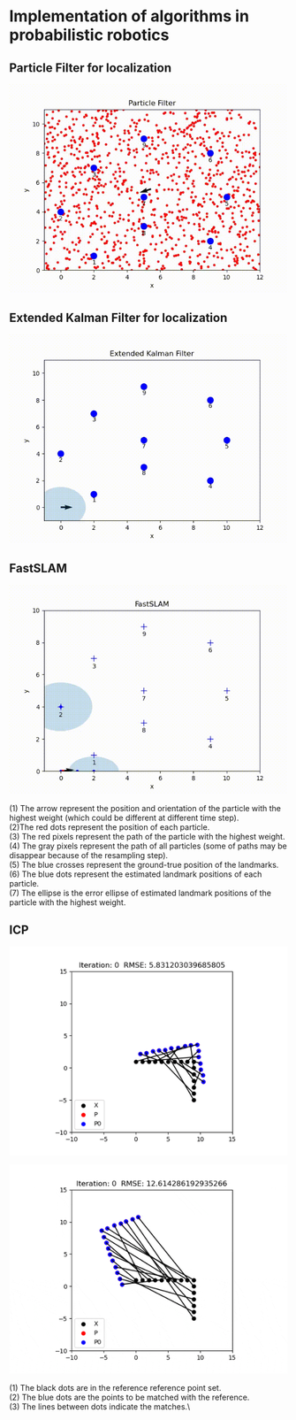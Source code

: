 # Implementation of algorithms in probabilistic robotics

## Particle Filter for localization

![Farmers Market Finder - Animated gif demo](Particle_filter/demo/particle_filter.gif)

## Extended Kalman Filter for localization

![Farmers Market Finder - Animated gif demo](Kalman_filter/demo/kalman_filter.gif)

## FastSLAM

![Farmers Market Finder - Animated gif demo](FastSLAM/demo/fastslam.gif)

(1) The arrow represent the position and orientation of the particle with the highest weight (which could be different at different time step).\
(2)The red dots represent the position of each particle.\
(3) The red pixels represent the path of the particle with the highest weight.\
(4) The gray pixels represent the path of all particles (some of paths may be disappear because of the resampling step).\
(5) The blue crosses represent the ground-true position of the landmarks.\
(6) The blue dots represent the estimated landmark positions of each particle.\
(7) The ellipse is the error ellipse of estimated landmark positions of the particle with the highest weight.

## ICP

![Farmers Market Finder - Animated gif demo](ICP/demo/icp_a.gif)

![Farmers Market Finder - Animated gif demo](ICP/demo/icp_b.gif)

(1) The black dots are in the reference reference point set.\
(2) The blue dots are the points to be matched with the reference.\
(3) The lines between dots indicate the matches.\
